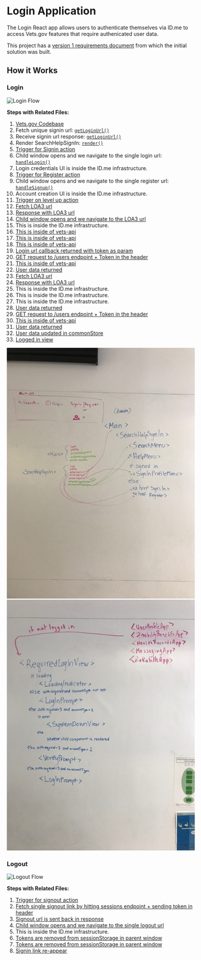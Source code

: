 # Login Application

The Login React app allows users to authenticate themselves via ID.me to access Vets.gov features that require authenicated user data.

This project has a [version 1 requirements document](../../User%20Profile/User_Profile_Requirements_v1.md) from which the initial solution was built.

## How it Works

### Login
![Login Flow](../Auth/fe_auth_flow.png "Login Flow")

**Steps with Related Files:**

1. [Vets.gov Codebase](https://github.com/department-of-veterans-affairs/vets-website)
2. Fetch unique signin url: [`getLoginUrl()`](https://github.com/department-of-veterans-affairs/vets-website/blob/master/src/js/login/containers/Main.jsx#L43)
3. Receive signin url response: [`getLoginUrl()`](https://github.com/department-of-veterans-affairs/vets-website/blob/master/src/js/login/containers/Main.jsx#L45-L49)
4. Render SearchHelpSignIn: [`render()`](https://github.com/department-of-veterans-affairs/vets-website/blob/master/src/js/login/containers/Main.jsx#L136)
5. [Trigger for Signin action](https://github.com/department-of-veterans-affairs/vets-website/blob/master/src/js/login/components/SearchHelpSignIn.jsx#L31)
6. Child window opens and we navigate to the single login url: [`handleLogin()`](https://github.com/department-of-veterans-affairs/vets-website/blob/master/src/js/login/containers/Main.jsx#L81)
7. Login credentials UI is inside the ID.me infrastructure.
8. [Trigger for Register action](https://github.com/department-of-veterans-affairs/vets-website/blob/master/src/js/login/components/SignInProfileButton.jsx#L30)
9. Child window opens and we navigate to the single register url: [`handleSignup()`](https://github.com/department-of-veterans-affairs/vets-website/blob/master/src/js/login/containers/Main.jsx#L96)
10. Account creation UI is inside the ID.me infrastructure.
11. [Trigger on level up action](https://github.com/department-of-veterans-affairs/vets-website/blob/master/src/js/common/components/RequiredLoginView.jsx#L91)
12. [Fetch LOA3 url](https://github.com/department-of-veterans-affairs/vets-website/blob/master/src/js/common/helpers/login-helpers.js#L19-L21)
13. [Response with LOA3 url](https://github.com/department-of-veterans-affairs/vets-website/blob/master/src/js/common/helpers/login-helpers.js#L22-L25)
14. [Child window opens and we navigate to the LOA3 url](https://github.com/department-of-veterans-affairs/vets-website/blob/master/src/js/common/helpers/login-helpers.js#L26)
15. This is inside the ID.me infrastructure.
16. [This is inside of vets-api](../Auth/authentication_and_authorization.md)
17. [This is inside of vets-api](../Auth/authentication_and_authorization.md)
18. [This is inside of vets-api](../Auth/authentication_and_authorization.md)
19. [Login url callback returned with token as param](https://github.com/department-of-veterans-affairs/vets-website/blob/master/src/js/auth/containers/AuthApp.jsx#L78)
20. [GET request to /users endpoint + Token in the header](https://github.com/department-of-veterans-affairs/vets-website/blob/master/src/js/auth/containers/AuthApp.jsx#L42-L46)
21. [This is inside of vets-api](https://github.com/department-of-veterans-affairs/vets.gov-team/blob/master/Products/Identity/Login/Identity%20Discovery%202016/authentication_and_authorization.md)
22. [User data returned](https://github.com/department-of-veterans-affairs/vets-website/blob/master/src/js/auth/containers/AuthApp.jsx#L48-L50)
23. [Fetch LOA3 url](https://github.com/department-of-veterans-affairs/vets-website/blob/master/src/js/auth/containers/AuthApp.jsx#L51-L58)
24. [Response with LOA3 url](https://github.com/department-of-veterans-affairs/vets-website/blob/master/src/js/auth/containers/AuthApp.jsx#L59-L63)
25. This is inside the ID.me infrastructure.
26. This is inside the ID.me infrastructure.
27. This is inside the ID.me infrastructure.
28. [User data returned](https://github.com/department-of-veterans-affairs/vets-website/blob/master/src/js/auth/containers/AuthApp.jsx#L66)
29. [GET request to /users endpoint + Token in the header](https://github.com/department-of-veterans-affairs/vets-website/blob/master/src/js/common/helpers/login-helpers.js#L32-L36)
30. [This is inside of vets-api](../Auth/authentication_and_authorization.md)
31. [User data returned](https://github.com/department-of-veterans-affairs/vets-website/blob/master/src/js/common/helpers/login-helpers.js#L37-L40)
32. [User data updated in commonStore](https://github.com/department-of-veterans-affairs/vets-website/blob/master/src/js/common/helpers/login-helpers.js#L41-L52)
33. [Logged in view](https://github.com/department-of-veterans-affairs/vets-website/blob/master/src/js/login/components/SignInProfileButton.jsx#L21-L27)

![React component hierarchy for login header](login-header-component-hierarchy.jpg "Login header component hierarchy")
![React component hierarchy for in-app login](login-in-app-component-hierarchy.jpg "Login in app component hierarchy")

### Logout
![Logout Flow](fe_logout_flow.png "Logout Flow")

**Steps with Related Files:**

1. [Trigger for signout action](https://github.com/department-of-veterans-affairs/vets-website/blob/master/src/js/login/components/SignInProfileButton.jsx#L25)
2. [Fetch single signout link by hitting sessions endpoint + sending token in header](https://github.com/department-of-veterans-affairs/vets-website/blob/master/src/js/login/containers/Main.jsx#L54-L59)
3. [Signout url is sent back in response](https://github.com/department-of-veterans-affairs/vets-website/blob/master/src/js/login/containers/Main.jsx#L60-L65)
4. [Child window opens and we navigate to the single logout url](https://github.com/department-of-veterans-affairs/vets-website/blob/master/src/js/login/containers/Main.jsx#L79-L83)
5. This is inside the ID.me infrastructure.
6. [Tokens are removed from sessionStorage in parent window](https://raw.githubusercontent.com/department-of-veterans-affairs/vets-website/master/content/pages/logout.md)
7. [Tokens are removed from sessionStorage in parent window](https://raw.githubusercontent.com/department-of-veterans-affairs/vets-website/master/content/pages/logout.md)
8. [Signin link re-appear](https://github.com/department-of-veterans-affairs/vets-website/blob/master/src/js/login/components/SignInProfileButton.jsx#L28-L33)
